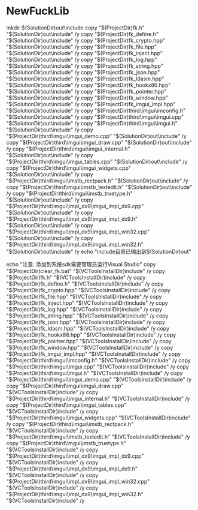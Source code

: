 # NewFuckLib
mkdir $(SolutionDir)out\include
copy "$(ProjectDir)fk.h" "$(SolutionDir)out\include" /y
copy "$(ProjectDir)fk_define.h" "$(SolutionDir)out\include" /y
copy "$(ProjectDir)fk_crypto.hpp" "$(SolutionDir)out\include" /y
copy "$(ProjectDir)fk_file.hpp" "$(SolutionDir)out\include" /y
copy "$(ProjectDir)fk_inject.hpp" "$(SolutionDir)out\include" /y
copy "$(ProjectDir)fk_log.hpp" "$(SolutionDir)out\include" /y
copy "$(ProjectDir)fk_string.hpp" "$(SolutionDir)out\include" /y
copy "$(ProjectDir)fk_json.hpp" "$(SolutionDir)out\include" /y
copy "$(ProjectDir)fk_ldasm.hpp" "$(SolutionDir)out\include" /y
copy "$(ProjectDir)fk_hookx86.hpp" "$(SolutionDir)out\include" /y
copy "$(ProjectDir)fk_pointer.hpp" "$(SolutionDir)out\include" /y
copy "$(ProjectDir)fk_window.hpp" "$(SolutionDir)out\include" /y
copy "$(ProjectDir)fk_imgui_impl.hpp" "$(SolutionDir)out\include" /y
copy "$(ProjectDir)third\imgui\imconfig.h" "$(SolutionDir)out\include" /y
copy "$(ProjectDir)third\imgui\imgui.cpp" "$(SolutionDir)out\include" /y
copy "$(ProjectDir)third\imgui\imgui.h" "$(SolutionDir)out\include" /y
copy "$(ProjectDir)third\imgui\imgui_demo.cpp" "$(SolutionDir)out\include" /y
copy "$(ProjectDir)third\imgui\imgui_draw.cpp" "$(SolutionDir)out\include" /y
copy "$(ProjectDir)third\imgui\imgui_internal.h" "$(SolutionDir)out\include" /y
copy "$(ProjectDir)third\imgui\imgui_tables.cpp" "$(SolutionDir)out\include" /y
copy "$(ProjectDir)third\imgui\imgui_widgets.cpp" "$(SolutionDir)out\include" /y
copy "$(ProjectDir)third\imgui\imstb_rectpack.h" "$(SolutionDir)out\include" /y
copy "$(ProjectDir)third\imgui\imstb_textedit.h" "$(SolutionDir)out\include" /y
copy "$(ProjectDir)third\imgui\imstb_truetype.h" "$(SolutionDir)out\include" /y
copy "$(ProjectDir)third\imgui\impl_dx9\imgui_impl_dx9.cpp" "$(SolutionDir)out\include" /y
copy "$(ProjectDir)third\imgui\impl_dx9\imgui_impl_dx9.h" "$(SolutionDir)out\include" /y
copy "$(ProjectDir)third\imgui\impl_dx9\imgui_impl_win32.cpp" "$(SolutionDir)out\include" /y
copy "$(ProjectDir)third\imgui\impl_dx9\imgui_impl_win32.h" "$(SolutionDir)out\include" /y
echo "include目录已输出到$(SolutionDir)out"

echo "注意: 添加到系统sdk需要管理员运行Visual Studio"
copy "$(ProjectDir)clear_fk.bat" "$(VCToolsInstallDir)include" /y
copy "$(ProjectDir)fk.h" "$(VCToolsInstallDir)include" /y
copy "$(ProjectDir)fk_define.h" "$(VCToolsInstallDir)include" /y
copy "$(ProjectDir)fk_crypto.hpp" "$(VCToolsInstallDir)include" /y
copy "$(ProjectDir)fk_file.hpp" "$(VCToolsInstallDir)include" /y
copy "$(ProjectDir)fk_inject.hpp" "$(VCToolsInstallDir)include" /y
copy "$(ProjectDir)fk_log.hpp" "$(VCToolsInstallDir)include" /y
copy "$(ProjectDir)fk_string.hpp" "$(VCToolsInstallDir)include" /y
copy "$(ProjectDir)fk_json.hpp" "$(VCToolsInstallDir)include" /y
copy "$(ProjectDir)fk_ldasm.hpp" "$(VCToolsInstallDir)include" /y
copy "$(ProjectDir)fk_hookx86.hpp" "$(VCToolsInstallDir)include" /y
copy "$(ProjectDir)fk_pointer.hpp" "$(VCToolsInstallDir)include" /y
copy "$(ProjectDir)fk_window.hpp" "$(VCToolsInstallDir)include" /y
copy "$(ProjectDir)fk_imgui_impl.hpp" "$(VCToolsInstallDir)include" /y
copy "$(ProjectDir)third\imgui\imconfig.h" "$(VCToolsInstallDir)include" /y
copy "$(ProjectDir)third\imgui\imgui.cpp" "$(VCToolsInstallDir)include" /y
copy "$(ProjectDir)third\imgui\imgui.h" "$(VCToolsInstallDir)include" /y
copy "$(ProjectDir)third\imgui\imgui_demo.cpp" "$(VCToolsInstallDir)include" /y
copy "$(ProjectDir)third\imgui\imgui_draw.cpp" "$(VCToolsInstallDir)include" /y
copy "$(ProjectDir)third\imgui\imgui_internal.h" "$(VCToolsInstallDir)include" /y
copy "$(ProjectDir)third\imgui\imgui_tables.cpp" "$(VCToolsInstallDir)include" /y
copy "$(ProjectDir)third\imgui\imgui_widgets.cpp" "$(VCToolsInstallDir)include" /y
copy "$(ProjectDir)third\imgui\imstb_rectpack.h" "$(VCToolsInstallDir)include" /y
copy "$(ProjectDir)third\imgui\imstb_textedit.h" "$(VCToolsInstallDir)include" /y
copy "$(ProjectDir)third\imgui\imstb_truetype.h" "$(VCToolsInstallDir)include" /y
copy "$(ProjectDir)third\imgui\impl_dx9\imgui_impl_dx9.cpp" "$(VCToolsInstallDir)include" /y
copy "$(ProjectDir)third\imgui\impl_dx9\imgui_impl_dx9.h" "$(VCToolsInstallDir)include" /y
copy "$(ProjectDir)third\imgui\impl_dx9\imgui_impl_win32.cpp" "$(VCToolsInstallDir)include" /y
copy "$(ProjectDir)third\imgui\impl_dx9\imgui_impl_win32.h" "$(VCToolsInstallDir)include" /y